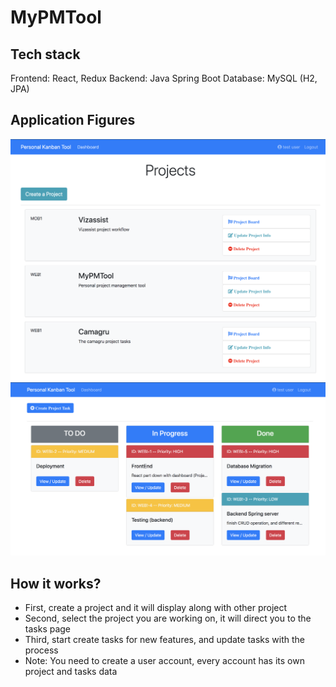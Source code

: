 # MyPMTool

## Tech stack
Frontend: React, Redux
Backend: Java Spring Boot
Database: MySQL (H2, JPA)

## Application Figures
![](assets/project_dashboard.png)
![](assets/task_dashboard.png)

## How it works?
* First, create a project and it will display along with other project
* Second, select the project you are working on, it will direct you to the tasks page
* Third, start create tasks for new features, and update tasks with the process
* Note: You need to create a user account, every account has its own project and tasks data
